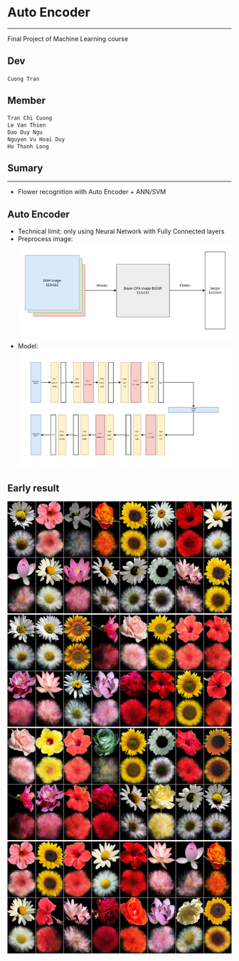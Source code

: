 # Auto Encoder 
***
Final Project of Machine Learning course

## Dev
```Cuong Tran```
## Member
```buildoutcfg
Tran Chi Cuong
Le Van Thien
Dao Duy Ngu
Nguyen Vu Hoai Duy
Ho Thanh Long
```
## Sumary  
***
- Flower recognition with Auto Encoder + ANN/SVM
## Auto Encoder  
- Technical limit: only using Neural Network with Fully Connected layers
- Preprocess image:
![](imgs/cfa_image.png)
- Model: 
![](imgs/AutoEncoder.jpg "Time")


## Early result 
![](imgs/test_0.jpg)
![](imgs/test_1.jpg)
![](imgs/test_2.jpg)
![](imgs/test_3.jpg)